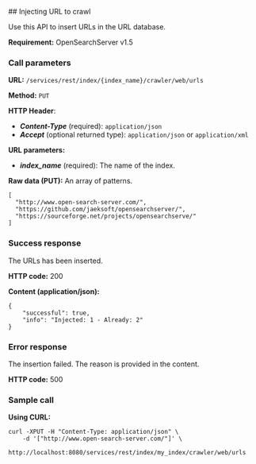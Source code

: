 ## Injecting URL to crawl

Use this API to insert URLs in the URL database.

**Requirement:** OpenSearchServer v1.5

### Call parameters

**URL:** ```/services/rest/index/{index_name}/crawler/web/urls```

**Method:** ```PUT```

**HTTP Header**:
- _**Content-Type**_ (required): ```application/json```
- _**Accept**_ (optional returned type): ```application/json``` or ```application/xml```

**URL parameters:**
- _**index_name**_ (required): The name of the index.

**Raw data (PUT):**
An array of patterns.

    [
      "http://www.open-search-server.com/",
      "https://github.com/jaeksoft/opensearchserver/",
      "https://sourceforge.net/projects/opensearchserve/"
    ]
    

### Success response
The URLs has been inserted.

**HTTP code:**
200

**Content (application/json):**

    {
        "successful": true,
        "info": "Injected: 1 - Already: 2"
    }
    

### Error response

The insertion failed. The reason is provided in the content.

**HTTP code:**
500

### Sample call

**Using CURL:**

    curl -XPUT -H "Content-Type: application/json" \
        -d '["http://www.open-search-server.com/"]' \
        http://localhost:8080/services/rest/index/my_index/crawler/web/urls
    

